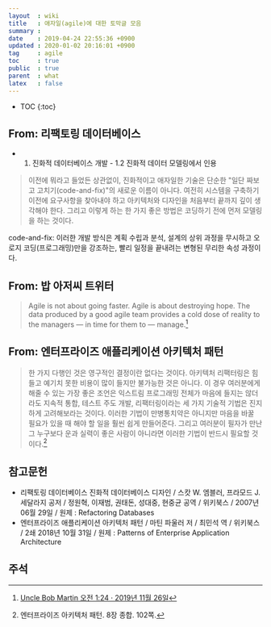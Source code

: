 ```yaml
---
layout  : wiki
title   : 애자일(agile)에 대한 토막글 모음
summary : 
date    : 2019-04-24 22:55:36 +0900
updated : 2020-01-02 20:16:01 +0900
tag     : agile
toc     : true
public  : true
parent  : what
latex   : false
---
```

* TOC
{:toc}

## From: 리팩토링 데이터베이스

* 1. 진화적 데이터베이스 개발 - 1.2 진화적 데이터 모델링에서 인용

> 이전에 뭐라고 들었든 상관없이,
진화적이고 애자일한 기술은 단순한 "일단 짜보고 고치기(code-and-fix)"의 새로운 이름이 아니다.
여전히 시스템을 구축하기 이전에 요구사항을 찾아내야 하고 아키텍처와 디자인을 처음부터 끝까지 깊이 생각해야 한다.
그리고 이렇게 하는 한 가지 좋은 방법은 코딩하기 전에 먼저 모델링을 하는 것이다.

code-and-fix: 이러한 개발 방식은 계획 수립과 분석, 설계의 상위 과정을 무시하고 오로지 코딩(프로그래밍)만을 강조하는, 빨리 일정을 끝내려는 변형된 무리한 속성 과정이다.

## From: 밥 아저씨 트위터

> Agile is not about going faster.
Agile is about destroying hope.
The data produced by a good agile team provides a cold dose of reality to the managers — in time for them to — manage.[^bob-twitter]

## From: 엔터프라이즈 애플리케이션 아키텍처 패턴

> 한 가지 다행인 것은 영구적인 결정이란 없다는 것이다.
아키텍처 리팩터링은 힘들고 예기치 못한 비용이 많이 들지만 불가능한 것은 아니다.
이 경우 여러분에게 해줄 수 있는 가장 좋은 조언은 익스트림 프로그래밍 전체가 마음에 들지는 않더라도 지속적 통합,
테스트 주도 개발, 리팩터링이라는 세 가지 기술적 기법은 진지하게 고려해보라는 것이다.
이러한 기법이 만병통치약은 아니지만 마음을 바꿀 필요가 있을 때 해야 할 일을 훨씬 쉽게 만들어준다.
그리고 여러분이 필자가 만난 그 누구보다 운과 실력이 좋은 사람이 아니라면 이러한 기법이 반드시 필요할 것이다.[^fowler-ent]

## 참고문헌

* 리팩토링 데이터베이스 진화적 데이터베이스 디자인 / 스캇 W. 엠블러, 프라모드 J. 세달라지 공저 / 정원혁, 이재범, 권태돈, 성대중, 현중균 공역 / 위키북스 / 2007년 06월 29일 / 원제 : Refactoring Databases
* 엔터프라이즈 애플리케이션 아키텍처 패턴 / 마틴 파울러 저 / 최민석 역 / 위키북스 / 2쇄 2018년 10월 31일 / 원제 : Patterns of Enterprise Application Architecture

## 주석

[bob-twitter]: https://twitter.com/unclebobmartin/status/1199000963950022656
[^bob-twitter]: [Uncle Bob Martin 오전 1:24 · 2019년 11월 26일][bob-twitter]
[^fowler-ent]: 엔터프라이즈 아키텍처 패턴. 8장 종합. 102쪽.

